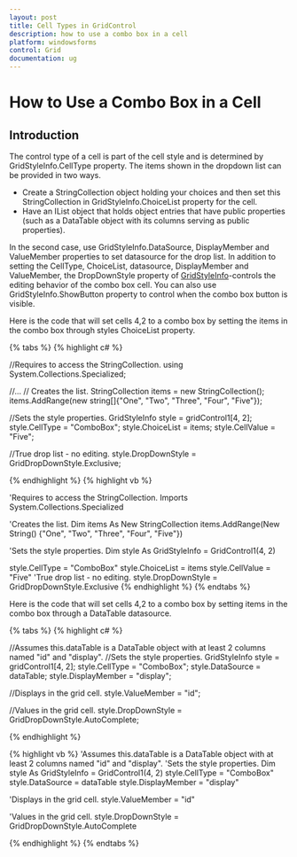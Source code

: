 ```yaml
---
layout: post
title: Cell Types in GridControl
description: how to use a combo box in a cell
platform: windowsforms
control: Grid
documentation: ug
---
```


# How to Use a Combo Box in a Cell

## Introduction

The control type of a cell is part of the cell style and is determined by GridStyleInfo.CellType property. The items shown in the dropdown list can be provided in two ways.

* Create a StringCollection object holding your choices and then set this StringCollection in GridStyleInfo.ChoiceList property for the cell. 
* Have an IList object that holds object entries that have public properties (such as a DataTable object with its columns serving as public properties).

In the second case, use GridStyleInfo.DataSource, DisplayMember and ValueMember properties to set datasource for the drop list. In addition to setting the CellType, ChoiceList, datasource, DisplayMember and ValueMember, the DropDownStyle property of [GridStyleInfo](/windowsforms/Grid/Cell-Style-Architecture#gridstyleinfo-class-overview)-controls the editing behavior of the combo box cell. You can also use GridStyleInfo.ShowButton property to control when the combo box button is visible. 

Here is the code that will set cells 4,2 to a combo box by setting the items in the combo box through styles ChoiceList property.

{% tabs %}
{% highlight c# %}

//Requires to access the StringCollection.
using System.Collections.Specialized;       

//...
// Creates the list.
StringCollection items = new StringCollection();
items.AddRange(new string[]{"One", "Two", "Three", "Four", "Five"});

//Sets the style properties.
GridStyleInfo style = gridControl1[4, 2];
style.CellType = "ComboBox";
style.ChoiceList = items;
style.CellValue = "Five";

//True drop list - no editing.
style.DropDownStyle = GridDropDownStyle.Exclusive; 

{% endhighlight  %}
{% highlight vb %}

'Requires to access the StringCollection.
Imports System.Collections.Specialized 

'Creates the list.
Dim items As New StringCollection
items.AddRange(New String() {"One", "Two", "Three", "Four", "Five"})

'Sets the style properties.
Dim style As GridStyleInfo = GridControl1(4, 2)

style.CellType = "ComboBox"
style.ChoiceList = items
style.CellValue = "Five"
'True drop list - no editing.
style.DropDownStyle = GridDropDownStyle.Exclusive 
{% endhighlight  %}
{% endtabs %}

Here is the code that will set cells 4,2 to a combo box by setting items in the combo box through a DataTable datasource.

{% tabs %}
{% highlight c# %}

//Assumes this.dataTable is a DataTable object with at least 2 columns named "id" and "display".
//Sets the style properties.
GridStyleInfo style = gridControl1[4, 2];
style.CellType = "ComboBox";
style.DataSource = dataTable;
style.DisplayMember = "display"; 

//Displays in the grid cell.
style.ValueMember = "id"; 

//Values in the grid cell.
style.DropDownStyle = GridDropDownStyle.AutoComplete;

{% endhighlight  %}

{% highlight vb %}
'Assumes this.dataTable is a DataTable object with at least 2 columns named "id" and "display".
'Sets the style properties.
Dim style As GridStyleInfo = GridControl1(4, 2)
style.CellType = "ComboBox"
style.DataSource = dataTable
style.DisplayMember = "display" 

'Displays in the grid cell.
style.ValueMember = "id" 

'Values in the grid cell.
style.DropDownStyle = GridDropDownStyle.AutoComplete

{% endhighlight  %}
{% endtabs %}